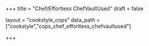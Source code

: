 +++
title = "Chef/Effortless ChefVaultUsed"
draft = false

layout = "cookstyle_cops"
data_path = ["cookstyle","cops_chef_effortless_chefvaultused"]

+++

<!-- The content of this page is automatically generated from the
cops_chef_effortless_chefvaultused.yml file in github.com/chef/cookstyle/blob/master/docs-chef-io/data/cookstyle/. -->
